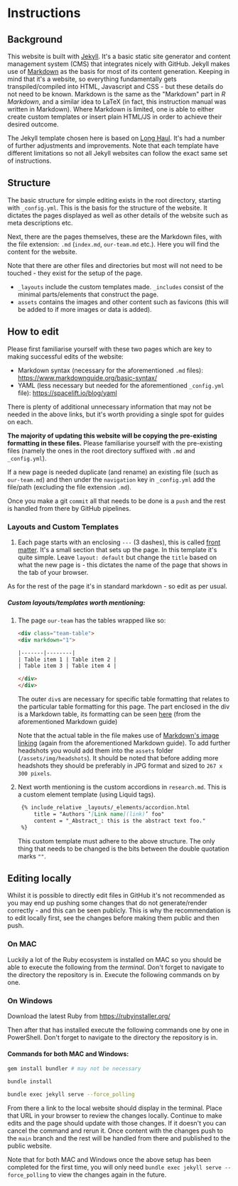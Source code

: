 # Instructions

## Background

This website is built with [Jekyll](https://en.wikipedia.org/wiki/Jekyll_(software)). It's a basic static site generator and 
content management system (CMS) that integrates nicely with GitHub.
Jekyll makes use of [Markdown](https://en.wikipedia.org/wiki/Markdown) as the basis for most of its content generation. 
Keeping in mind that it's a website, so everything fundamentally gets transpiled/compiled into HTML, Javascript and CSS - but these details do not need to be known.
Markdown is the same as the "Markdown" part in _R Markdown_, and a similar idea to LaTeX (in fact, this instruction manual was written in Markdown).
Where Markdown is limited, one is able to either create custom templates or insert plain HTML/JS in order to achieve their desired outcome.

The Jekyll template chosen here is based on [Long Haul](https://github.com/brianmaierjr/long-haul). It's had a number of further adjustments
and improvements.
Note that each template have different limitations so not all Jekyll websites can follow the exact same set of instructions.


## Structure

The basic structure for simple editing exists in the root directory, starting with `_config.yml`. This is the basis for the 
structure of the website. It dictates the pages displayed as well as other details of the website such as meta descriptions etc.

Next, there are the pages themselves, these are the Markdown files, with the file extension: `.md` (`index.md`, `our-team.md` etc.). Here you will find the content for the website. 

Note that there are other files and directories but most will not need to be touched - they exist for the setup of the page. 
- `_layouts` include the custom templates made. `_includes` consist of the minimal parts/elements that construct the page.
- `assets` contains the images and other content such as favicons (this will be added to if more images or data is added).

## How to edit

Please first familiarise yourself with these two pages which are key to making successful edits of the website:

- Markdown syntax (necessary for the aforementioned `.md` files): https://www.markdownguide.org/basic-syntax/
- YAML (less necessary but needed for the aforementioned `_config.yml` file): https://spacelift.io/blog/yaml

There is plenty of additional unnecessary information that may not be needed in the above links, but it's worth providing a single spot for guides on each.

**The majority of updating this website will be copying the pre-existing formatting in these files.** Please familiarise yourself with the pre-existing files
(namely the ones in the root directory suffixed with `.md` and `_config.yml`).

If a new page is needed duplicate (and rename) an existing file (such as `our-team.md`) and then under the `navigation` key 
in `_config.yml` add the file/path (excluding the file extension `.md`).

Once you make a git `commit` all that needs to be done is a `push` and the rest is handled from there by GitHub pipelines.

### Layouts and Custom Templates

1. Each page starts with an enclosing `---` (3 dashes), this is called [front matter](https://jekyllrb.com/docs/front-matter/).
It's a small section that sets up the page. In this template it's quite simple. Leave `layout: default` but change the `title` 
based on what the new page is - this dictates the name of the page that shows in the tab of your browser.

As for the rest of the page it's in standard markdown - so edit as per usual. 

##### Custom layouts/templates worth mentioning:

1. The page `our-team` has the tables wrapped like so:
    ```html
    <div class="team-table">
    <div markdown="1">
    
    |-------|--------|
    | Table item 1 | Table item 2 |
    | Table item 3 | Table item 4 |
    
    </div>
    </div>
    ```
    
    The outer `div`s are necessary for specific table formatting that relates to the particular table formatting for this page.
    The part enclosed in the div is a Markdown table, its formatting can be seen [here](https://www.markdownguide.org/extended-syntax/) (from the aforementioned Markdown guide)

    Note that the actual table in the file makes use of [Markdown's image linking](https://www.markdownguide.org/basic-syntax/) (again from the aforementioned Markdown guide).
    To add further headshots you would add them into the `assets` folder (`/assets/img/headshots`). 
    It should be noted that before adding more headshots they should be preferably in JPG format and sized to `267 x 300 pixels`.


2. Next worth mentioning is the custom accordions in `research.md`. This is a custom element template (using Liquid tags).
   ```markdown
    {% include_relative _layouts/_elements/accordion.html
        title = "Authors ‘[Link name](link)’ foo"
        content = "_Abstract_: this is the abstract text foo."
    %}
    ```
    This custom template must adhere to the above structure. The only thing that needs to be changed is the bits between the double quotation marks `""`.



## Editing locally

Whilst it is possible to directly edit files in GitHub it's not recommended as you may end up pushing some changes that do 
not generate/render correctly - and this can be seen publicly.
This is why the recommendation is to edit locally first, see the changes before making them public and then push.

### On MAC

Luckily a lot of the Ruby ecosystem is installed on MAC so you should be able to execute the following from the _terminal_.
Don't forget to navigate to the directory the repository is in. Execute the following commands on by one.

### On Windows

Download the latest Ruby from https://rubyinstaller.org/

Then after that has installed execute the following commands one by one in PowerShell. Don't forget to navigate to the directory the repository is in.

#### Commands for both MAC and Windows:
```bash
gem install bundler # may not be necessary

bundle install

bundle exec jekyll serve --force_polling
```

From there a link to the local website should display in the terminal. Place that URL in your browser to review the changes locally.
Continue to make edits and the page should update with those changes. If it doesn't you can cancel the command and rerun it.
Once content with the changes push to the `main` branch and the rest will be handled from there and published to the public website.

Note that for both MAC and Windows once the above setup has been completed for the first time, you will only need 
`bundle exec jekyll serve --force_polling` to view the changes again in the future.
